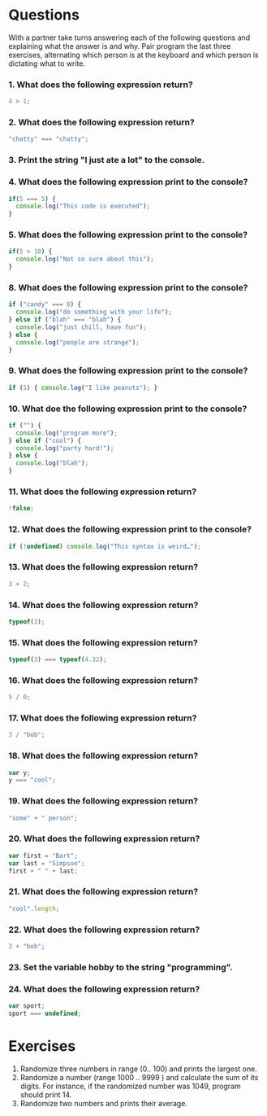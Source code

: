 # Questions

With a partner take turns answering each of the following questions and explaining what the answer is and why. Pair program the last three exercises, alternating which person is at the keyboard and which person is dictating what to write.

### 1. What does the following expression return?
```js
4 > 1;
```

### 2. What does the following expression return?

```js
"chatty" === "chatty";
```

### 3. Print the string "I just ate a lot" to the console.

### 4.  What does the following expression print to the console?

```js
if(5 === 5) {
  console.log("This code is executed");
}
```

### 5. What does the following expression print to the console?

```js
if(5 > 10) {
  console.log("Not so sure about this");
}
```

### 8. What does the following expression print to the console?

```js
if ("candy" === 8) {
  console.log("do something with your life");
} else if ("blah" === "blah") {
  console.log("just chill, have fun");
} else {
  console.log("people are strange");
}
```

### 9. What does the following expression print to the console?

```js
if (5) { console.log("I like peanuts"); }
```

### 10. What doe the following expression print to the console?

```js
if ("") {
  console.log("program more");
} else if ("cool") {
  console.log("party hard!");
} else {
  console.log("blah");
}
```

### 11. What does the following expression return?

```js
!false;
```

### 12. What does the following expression print to the console?

```js
if (!undefined) console.log("This syntax is weird…");
```

### 13. What does the following expression return?

```js
3 + 2;
```

### 14. What does the following expression return?

```js
typeof(3);
```

### 15. What does the following expression return?

```js
typeof(3) === typeof(4.32);
```

### 16. What does the following expression return?

```js
5 / 0;
```

### 17. What does the following expression return?

```js
3 / "bob";
```

### 18. What does the following expression return?

```js
var y;
y === "cool";
```

### 19. What does the following expression return?

```js
"some" + " person";
```

### 20. What does the following expression return?

```js
var first = "Bart";
var last = "Simpson";
first + " " + last;
```

### 21. What does the following expression return?

```js
"cool".length;
```

### 22. What does the following expression return?

```js
3 + "bob";
```

### 23. Set the variable hobby to the string "programming".

### 24. What does the following expression return?

```js
var sport; 
sport === undefined;
```

# Exercises

1. Randomize three numbers in range (0.. 100) and prints the largest one.
2. Randomize a number (range 1000 .. 9999 ) and calculate the sum of its digits. For instance, if the randomized number was 1049, program should print 14.
3. Randomize two numbers and prints their average.